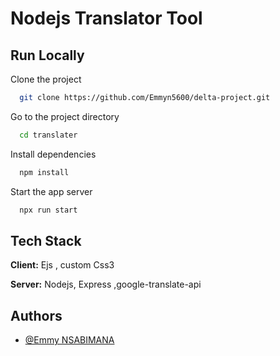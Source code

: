 
# Nodejs Translator Tool






## Run Locally

Clone the project

```bash
  git clone https://github.com/Emmyn5600/delta-project.git
```

Go to the project directory

```bash
  cd translater
```

Install dependencies

```bash
  npm install
```

Start the app server

```bash
  npx run start
```


## Tech Stack

**Client:**  Ejs , custom Css3

**Server:** Nodejs, Express ,google-translate-api

## Authors

- [@Emmy NSABIMANA](https://github.com/Emmyn5600)

